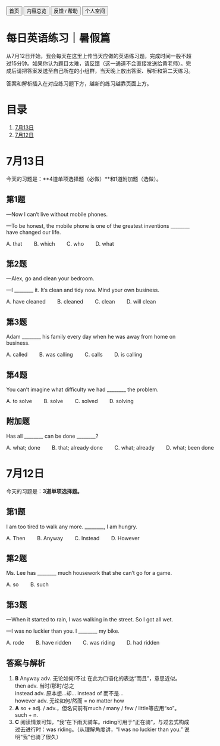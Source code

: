 <link rel="stylesheet" type="text/css" href="style.css">

<div class="btn-group">
<a href="https://zz19z-2021-2.github.io/"><button class="button">首页</button></a>
<a href="https://zz19z-2021-2.github.io/overview.html"><button class="button">内容总览</button></a>
<a href="https://zz19z-2021-2.github.io/feedback.html"><button class="button">反馈 / 帮助</button></a>
<a href="https://zz19z-2021-2.github.io/Spaces/spaces.html"><button class="button">个人空间</button></a>
</div>

<p style="clear:both"></p>

# 每日英语练习｜暑假篇

从7月12日开始，我会每天在这里上传当天应做的英语练习题，完成时间一般不超过15分钟。如果你认为题目太难，请[反馈](feedback.md)（这一通道不会直接发送给黄老师）。完成后请把答案发送至自己所在的小组群，当天晚上放出答案、解析和第二天练习。

答案和解析插入在对应练习题下方，越新的练习越靠页面上方。

# 目录

1. <a href="#7.13">7月13日</a>
2. <a href="#7.12">7月12日</a>

# 7月13日 <a name="7.13"></a>

今天的习题是：**4道单项选择题（必做）**和1道附加题（选做）。

## 第1题

—Now I can’t live without mobile phones.

—To be honest, the mobile phone is one of the greatest inventions \_\_\_\_\_\_\_\_ have changed our life.

<p style="white-space: pre">A. that        B. which        C. who        D. what</p>

## 第2题

—Alex, go and clean your bedroom.

—I \_\_\_\_\_\_\_\_ it. It’s clean and tidy now. Mind your own business.

<p style="white-space: pre">A. have cleaned        B. cleaned        C. clean        D. will clean</p>


## 第3题

Adam \_\_\_\_\_\_\_\_ his family every day when he was away from home on business.

<p style="white-space: pre">A. called        B. was calling        C. calls        D. is calling</p>

## 第4题

You can’t imagine what difficulty we had \_\_\_\_\_\_\_\_ the problem.

<p style="white-space: pre">A. to solve        B. solve        C. solved        D. solving</p>

## 附加题

Has all \_\_\_\_\_\_\_\_ can be done \_\_\_\_\_\_\_\_?

<p style="white-space: pre">A. what; done        B. that; already done        C. what; already        D. what; been done</p>

# 7月12日 <a name="7.12"></a>

今天的习题是：**3道单项选择题。**

## 第1题

I am too tired to walk any more. \_\_\_\_\_\_\_\_, I am hungry.

<p style="white-space: pre">A. Then        B. Anyway        C. Instead        D. However</p>

## 第2题

Ms. Lee has \_\_\_\_\_\_\_\_ much housework that she can’t go for a game.

<p style="white-space: pre">A. so        B. such</p>

## 第3题

—When it started to rain, I was walking in the street. So I got all wet.

—I was no luckier than you. I \_\_\_\_\_\_\_\_ my bike.

<p style="white-space: pre">A. rode        B. have ridden        C. was riding        D. had ridden</p>

## 答案与解析

1. **B**  Anyway adv. 无论如何/不过 在此为口语化的表达“而且”，意思近似。<br /> then adv. 当时/那时/总之<br />instead adv. 原本想…却… instead of 而不是…<br />however adv. 无论如何/然而 = no matter how
2. **A**  so + adj. / adv.，但名词前有much / many / few / little等应用“so”。<br />such + n.
3. **C**  阅读情景可知，“我”在下雨天骑车。riding可用于“正在骑”，与过去式构成过去进行时：was riding。（从理解角度讲，“I was no luckier than you.” 说明“我”也骑了很久）
